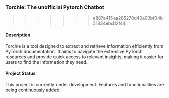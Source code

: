 ### Torchie: The unofficial Pytorch Chatbot
>>>>>>> a887a415aa205278d40a90bf04b51834ebd12f44

#### Description
Torchie is a tool designed to extract and retrieve information efficiently from PyTorch documentation. It aims to navigate the extensive PyTorch resources and provide quick access to relevant insights, making it easier for users to find the information they need.

#### Project Status
This project is currently under development. Features and functionalities are being continuously added.

